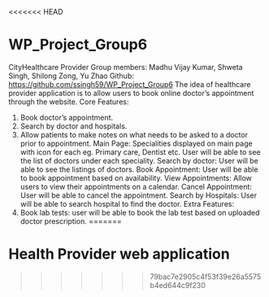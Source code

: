 <<<<<<< HEAD
# WP_Project_Group6

CityHealthcare Provider
Group members:
Madhu Vijay Kumar, Shweta Singh, Shilong Zong, Yu Zhao
Github: https://github.com/ssingh59/WP_Project_Group6
The idea of healthcare provider application is to allow users to book online doctor’s appointment
through the website.
Core Features:
1. Book doctor’s appointment.
2. Search by doctor and hospitals.
3. Allow patients to make notes on what needs to be asked to a doctor prior to
appointment.
Main Page:
Specialities displayed on main page with icon for each eg. Primary care, Dentist etc.
User will be able to see the list of doctors under each speciality.
Search by doctor:
User will be able to see the listings of doctors.
Book Appointment:
User will be able to book appointment based on availability.
View Appointments:
Allow users to view their appointments on a calendar.
Cancel Appointment:
User will be able to cancel the appointment.
Search by Hospitals: User will be able to search hospital to find the doctor.
Extra Features:
1. Book lab tests: user will be able to book the lab test based on uploaded doctor prescription.
=======
# Health Provider web application
>>>>>>> 79bac7e2905c4f53f39e26a5575b4ed644c9f230
